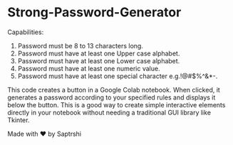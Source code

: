 # Strong-Password-Generator

Capabilities:

1. Password must be 8 to 13 characters long.
2. Password must have at least one Upper case alphabet.
3. Password must have at least one Lower case alphabet.
4. Password must have at least one numeric value.
5. Password must have at least one special character e.g.!@#$%^&*-.

This code creates a button in a Google Colab notebook. When clicked, it generates a password according to your specified rules and displays it below the button. This is a good way to create simple interactive elements directly in your notebook without needing a traditional GUI library like Tkinter.


Made with ❤️ by Saptrshi

